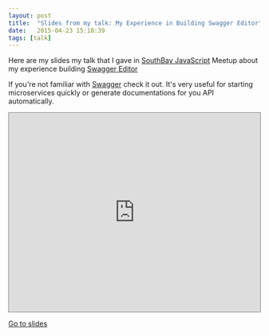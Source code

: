 ```yaml
---
layout: post
title:  "Slides from my talk: My Experience in Building Swagger Editor"
date:   2015-04-23 15:18:39
tags: [talk]
---
```


Here are my slides my talk that I gave in [SouthBay JavaScript](http://www.meetup.com/southbayjs/events/221522790/) Meetup about my experience building [Swagger Editor](https://github.com/swagger-api/swagger-editor)

If you're not familiar with [Swagger](http://swagger.io/) check it out. It's very useful for starting microservices quickly or generate documentations for you API automatically.

<iframe
    src="https://azimi.me/presentations/building-swagger-editor/index.html"
    frameborder="0"
    style="
        min-height: 400px;
        width: 100%;
        border: 1px solid #808080;
    "
></iframe>

[Go to slides](https://azimi.me/presentations/building-swagger-editor/index.html)
